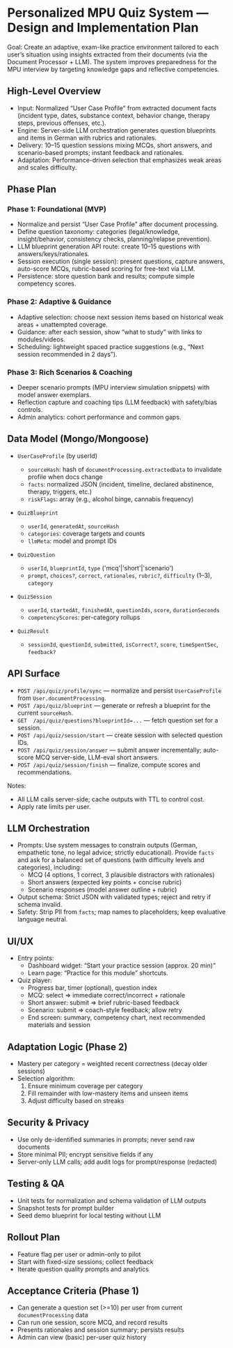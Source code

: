 # Personalized MPU Quiz System — Design and Implementation Plan

Goal: Create an adaptive, exam-like practice environment tailored to each user’s situation using insights extracted from their documents (via the Document Processor + LLM). The system improves preparedness for the MPU interview by targeting knowledge gaps and reflective competencies.

## High-Level Overview

- Input: Normalized “User Case Profile” from extracted document facts (incident type, dates, substance context, behavior change, therapy steps, previous offenses, etc.).
- Engine: Server-side LLM orchestration generates question blueprints and items in German with rubrics and rationales.
- Delivery: 10–15 question sessions mixing MCQs, short answers, and scenario-based prompts; instant feedback and rationales.
- Adaptation: Performance-driven selection that emphasizes weak areas and scales difficulty.

## Phase Plan

### Phase 1: Foundational (MVP)
- Normalize and persist “User Case Profile” after document processing.
- Define question taxonomy: categories (legal/knowledge, insight/behavior, consistency checks, planning/relapse prevention).
- LLM blueprint generation API route: create 10–15 questions with answers/keys/rationales.
- Session execution (single session): present questions, capture answers, auto-score MCQs, rubric-based scoring for free-text via LLM.
- Persistence: store question bank and results; compute simple competency scores.

### Phase 2: Adaptive & Guidance
- Adaptive selection: choose next session items based on historical weak areas + unattempted coverage.
- Guidance: after each session, show “what to study” with links to modules/videos.
- Scheduling: lightweight spaced practice suggestions (e.g., “Next session recommended in 2 days”).

### Phase 3: Rich Scenarios & Coaching
- Deeper scenario prompts (MPU interview simulation snippets) with model answer exemplars.
- Reflection capture and coaching tips (LLM feedback) with safety/bias controls.
- Admin analytics: cohort performance and common gaps.

## Data Model (Mongo/Mongoose)

- `UserCaseProfile` (by userId)
  - `sourceHash`: hash of `documentProcessing.extractedData` to invalidate profile when docs change
  - `facts`: normalized JSON (incident, timeline, declared abstinence, therapy, triggers, etc.)
  - `riskFlags`: array (e.g., alcohol binge, cannabis frequency)

- `QuizBlueprint`
  - `userId`, `generatedAt`, `sourceHash`
  - `categories`: coverage targets and counts
  - `llmMeta`: model and prompt IDs

- `QuizQuestion`
  - `userId`, `blueprintId`, `type` ('mcq'|'short'|'scenario')
  - `prompt`, `choices?`, `correct`, `rationales`, `rubric?`, `difficulty` (1–3), `category`

- `QuizSession`
  - `userId`, `startedAt`, `finishedAt`, `questionIds`, `score`, `durationSeconds`
  - `competencyScores`: per-category rollups

- `QuizResult`
  - `sessionId`, `questionId`, `submitted`, `isCorrect?`, `score`, `timeSpentSec`, `feedback?`

## API Surface

- `POST /api/quiz/profile/sync` — normalize and persist `UserCaseProfile` from `User.documentProcessing`.
- `POST /api/quiz/blueprint` — generate or refresh a blueprint for the current `sourceHash`.
- `GET  /api/quiz/questions?blueprintId=...` — fetch question set for a session.
- `POST /api/quiz/session/start` — create session with selected question IDs.
- `POST /api/quiz/session/answer` — submit answer incrementally; auto-score MCQ server-side, LLM-eval short answers.
- `POST /api/quiz/session/finish` — finalize, compute scores and recommendations.

Notes:
- All LLM calls server-side; cache outputs with TTL to control cost.
- Apply rate limits per user.

## LLM Orchestration

- Prompts: Use system messages to constrain outputs (German, empathetic tone, no legal advice; strictly educational). Provide `facts` and ask for a balanced set of questions (with difficulty levels and categories), including:
  - MCQ (4 options, 1 correct, 3 plausible distractors with rationales)
  - Short answers (expected key points + concise rubric)
  - Scenario responses (model answer outline + rubric)
- Output schema: Strict JSON with validated types; reject and retry if schema invalid.
- Safety: Strip PII from `facts`; map names to placeholders; keep evaluative language neutral.

## UI/UX

- Entry points:
  - Dashboard widget: “Start your practice session (approx. 20 min)”
  - Learn page: “Practice for this module” shortcuts.
- Quiz player:
  - Progress bar, timer (optional), question index
  - MCQ: select => immediate correct/incorrect + rationale
  - Short answer: submit => brief rubric-based feedback
  - Scenario: submit => coach-style feedback; allow retry
  - End screen: summary, competency chart, next recommended materials and session

## Adaptation Logic (Phase 2)

- Mastery per category = weighted recent correctness (decay older sessions)
- Selection algorithm:
  1) Ensure minimum coverage per category
  2) Fill remainder with low-mastery items and unseen items
  3) Adjust difficulty based on streaks

## Security & Privacy

- Use only de-identified summaries in prompts; never send raw documents
- Store minimal PII; encrypt sensitive fields if any
- Server-only LLM calls; add audit logs for prompt/response (redacted)

## Testing & QA

- Unit tests for normalization and schema validation of LLM outputs
- Snapshot tests for prompt builder
- Seed demo blueprint for local testing without LLM

## Rollout Plan

- Feature flag per user or admin-only to pilot
- Start with fixed-size sessions; collect feedback
- Iterate question quality prompts and analytics

## Acceptance Criteria (Phase 1)

- Can generate a question set (>=10) per user from current `documentProcessing` data
- Can run one session, score MCQ, and record results
- Presents rationales and session summary; persists results
- Admin can view (basic) per-user quiz history

